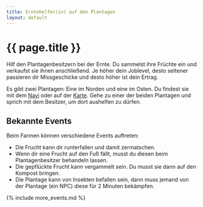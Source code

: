 ```yaml
---
title: Erntehelfer(in) auf den Plantagen
layout: default
---
```

# {{ page.title }}

Hilf den Plantagenbesitzern bei der Ernte. Du sammelst ihre Früchte ein und
verkaufst sie ihnen anschließend. Je höher dein Joblevel, desto seltener
passieren dir Missgeschicke und desto höher ist dein Ertrag.

Es gibt zwei Plantagen: Eine im Norden und eine im Osten. Du findest sie mit
dem [Navi](/commands/navi) oder auf der [Karte](/commands/karte). Gehe zu einer
der beiden Plantagen und sprich mit dem Besitzer, um dort aushelfen zu dürfen.

## Bekannte Events

Beim Farmen können verschiedene Events auftreten:

- Die Frucht kann dir runterfallen und damit zermatschen.
- Wenn dir eine Frucht auf den Fuß fällt, musst du diesen beim Plantagenbesitzer
  behandeln lassen.
- Die gepflückte Frucht kann vergammelt sein. Du musst sie dann auf den Kompost
  bringen.
- Die Plantage kann von Insekten befallen sein, dann muss jemand von der
  Plantage (ein NPC) diese für 2 Minuten bekämpfen.

{% include more_events.md %}
